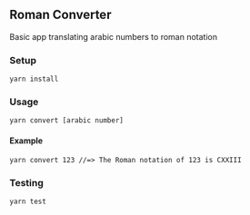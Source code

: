 ## Roman Converter
Basic app translating arabic numbers to roman notation

### Setup
```
yarn install
```

### Usage
```
yarn convert [arabic number]
```

#### Example
```
yarn convert 123 //=> The Roman notation of 123 is CXXIII
```

### Testing
```
yarn test
```
